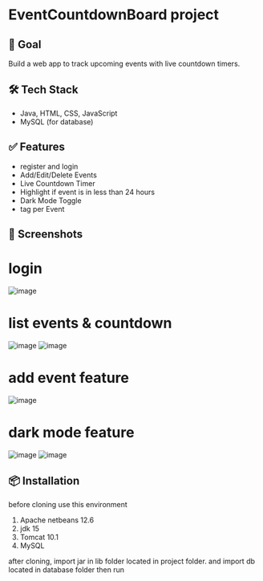 # EventCountdownBoard project

## 🚀 Goal
Build a web app to track upcoming events with live countdown timers.

## 🛠️ Tech Stack
- Java, HTML, CSS, JavaScript
- MySQL (for database)

## ✅ Features
- register and login
- Add/Edit/Delete Events
- Live Countdown Timer
- Highlight if event is in less than 24 hours
- Dark Mode Toggle
- tag per Event


## 📸 Screenshots
login
======
![image](https://github.com/user-attachments/assets/38a0e006-4960-4e1b-a44e-d106e01ab4bd)

list events & countdown
=======================
![image](https://github.com/user-attachments/assets/ca16b3d2-f396-4ec8-a642-28c27c3dc54e)
![image](https://github.com/user-attachments/assets/b9633b5d-72eb-43ba-9352-f6abda41f900)


add event feature
================
![image](https://github.com/user-attachments/assets/b16dae52-5b93-4061-9b8d-bad50e53c701)

dark mode feature
================
![image](https://github.com/user-attachments/assets/b2b84244-63a7-4f4e-af23-4ebc461e366d)
![image](https://github.com/user-attachments/assets/8605f276-7a3e-4070-96c3-aa0221027483)




## 📦 Installation
before cloning use this environment
1. Apache netbeans 12.6
2. jdk 15
3. Tomcat 10.1
4. MySQL

after cloning, import jar in lib folder located in project folder. 
and import db located in database folder
then run



